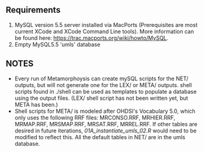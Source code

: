 ## Requirements
1. MySQL version 5.5 server installed via MacPorts (Prerequisites are most current XCode and XCode Command Line tools). More information can be found here: https://trac.macports.org/wiki/howto/MySQL.  
2. Empty MySQL5.5 'umls' database  
  
## NOTES  
- Every run of Metamorphoysis can create mySQL scripts for the NET/ outputs, but will not generate one for the LEX/ or META/ outputs. shell scripts found in ./shell can be used as templates to populate a database using the output files. (LEX/ shell script has not been written yet, but META has been.)  
- Shell scripts for META/ is modeled after OHDSI's Vocabulary 5.0, which only uses the following RRF files: MRCONSO.RRF, MRHIER.RRF, MRMAP.RRF, MRSMAP.RRF, MRSAT.RRF, MRREL.RRF. If other tables are desired in future iterations, _01A_instantiate_umls_02.R_ would need to be modified to reflect this. All the default tables in NET/ are in the umls database.





